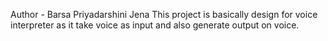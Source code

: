 Author - Barsa Priyadarshini Jena
This project is basically design for voice interpreter as it take voice as input and also generate output on voice. 
